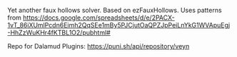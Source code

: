 Yet another faux hollows solver. Based on ezFauxHollows. Uses patterns from https://docs.google.com/spreadsheets/d/e/2PACX-1vT_86iXUmlPcdn6Eimh2QqSEe1mBy5PJCjutOaQPZJpPeiLnYkG1WVApuEgj-HhZzWuKHr4fKTBL1O2/pubhtml#

Repo for Dalamud Plugins: https://puni.sh/api/repository/veyn
